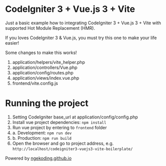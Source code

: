 # CodeIgniter 3 + Vue.js 3 + Vite

Just a basic example how to integrating CodeIgniter 3 + Vue.js 3 + Vite with supported Hot Module Replacement (HMR).

If you loves CodeIgniter 3 & Vue.js, you must try this one to make your life easier!

Some changes to make this works!

1. application/helpers/vite_helper.php
2. application/controllers/Vue.php
3. application/config/routes.php
4. application/views/index.vue.php
5. frontend/vite.config.js

# Running the project

1. Setting CodeIgniter base_url at application/config/config.php
2. Install vue project dependencies: ```npm install```
3. Run vue project by entering to ```frontend``` folder
4. a. Development: ```npm run dev```
4. b. Production: ```npm run build```
5. Open the browser and go to project address, e.g. ```http://localhost/codeigniter3-vuejs3-vite-boilerplate/```

Powered by [ngekoding.github.io](https://ngekoding.github.io)
